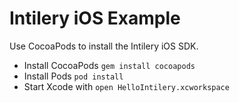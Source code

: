 # Intilery iOS Example

Use CocoaPods to install the Intilery iOS SDK.

  * Install CocoaPods `gem install cocoapods`
  * Install Pods `pod install`
  * Start Xcode with `open HelloIntilery.xcworkspace`

